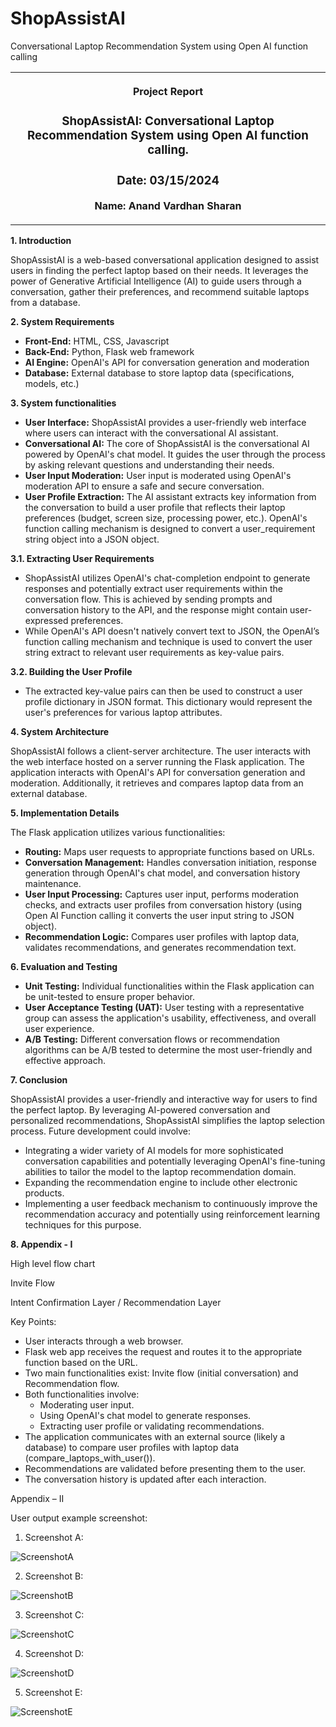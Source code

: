 # ShopAssistAI
Conversational Laptop Recommendation System using Open AI function calling
<table><tbody><tr><th><p>Project Report</p><h3>ShopAssistAI: Conversational Laptop Recommendation System using Open AI function calling.</h3><h3>Date: 03/15/2024</h3><p>Name: Anand Vardhan Sharan</p></th></tr></tbody></table>

**1\. Introduction**

ShopAssistAI is a web-based conversational application designed to assist users in finding the perfect laptop based on their needs. It leverages the power of Generative Artificial Intelligence (AI) to guide users through a conversation, gather their preferences, and recommend suitable laptops from a database.

**2\. System Requirements**

- **Front-End:** HTML, CSS, Javascript
- **Back-End:** Python, Flask web framework
- **AI Engine:** OpenAI's API for conversation generation and moderation
- **Database:** External database to store laptop data (specifications, models, etc.)

**3\. System functionalities**

- **User Interface:** ShopAssistAI provides a user-friendly web interface where users can interact with the conversational AI assistant.
- **Conversational AI:** The core of ShopAssistAI is the conversational AI powered by OpenAI's chat model. It guides the user through the process by asking relevant questions and understanding their needs.
- **User Input Moderation:** User input is moderated using OpenAI's moderation API to ensure a safe and secure conversation.
- **User Profile Extraction:** The AI assistant extracts key information from the conversation to build a user profile that reflects their laptop preferences (budget, screen size, processing power, etc.). OpenAI's function calling mechanism is designed to convert a user_requirement string object into a JSON object.

**3.1. Extracting User Requirements**

- ShopAssistAI utilizes OpenAI's chat-completion endpoint to generate responses and potentially extract user requirements within the conversation flow. This is achieved by sending prompts and conversation history to the API, and the response might contain user-expressed preferences.
- While OpenAI's API doesn't natively convert text to JSON, the OpenAI’s function calling mechanism and technique is used to convert the user string extract to relevant user requirements as key-value pairs.

**3.2. Building the User Profile**

- The extracted key-value pairs can then be used to construct a user profile dictionary in JSON format. This dictionary would represent the user's preferences for various laptop attributes.

**4\. System Architecture**

ShopAssistAI follows a client-server architecture. The user interacts with the web interface hosted on a server running the Flask application. The application interacts with OpenAI's API for conversation generation and moderation. Additionally, it retrieves and compares laptop data from an external database.

**5\. Implementation Details**

The Flask application utilizes various functionalities:

- **Routing:** Maps user requests to appropriate functions based on URLs.
- **Conversation Management:** Handles conversation initiation, response generation through OpenAI's chat model, and conversation history maintenance.
- **User Input Processing:** Captures user input, performs moderation checks, and extracts user profiles from conversation history (using Open AI Function calling it converts the user input string to JSON object).
- **Recommendation Logic:** Compares user profiles with laptop data, validates recommendations, and generates recommendation text.

**6\. Evaluation and Testing**

- **Unit Testing:** Individual functionalities within the Flask application can be unit-tested to ensure proper behavior.
- **User Acceptance Testing (UAT):** User testing with a representative group can assess the application's usability, effectiveness, and overall user experience.
- **A/B Testing:** Different conversation flows or recommendation algorithms can be A/B tested to determine the most user-friendly and effective approach.

**7\. Conclusion**

ShopAssistAI provides a user-friendly and interactive way for users to find the perfect laptop. By leveraging AI-powered conversation and personalized recommendations, ShopAssistAI simplifies the laptop selection process. Future development could involve:

- Integrating a wider variety of AI models for more sophisticated conversation capabilities and potentially leveraging OpenAI's fine-tuning abilities to tailor the model to the laptop recommendation domain.
- Expanding the recommendation engine to include other electronic products.
- Implementing a user feedback mechanism to continuously improve the recommendation accuracy and potentially using reinforcement learning techniques for this purpose.

**8\. Appendix - I**

High level flow chart

Invite Flow

Intent Confirmation Layer / Recommendation Layer

Key Points:

- User interacts through a web browser.
- Flask web app receives the request and routes it to the appropriate function based on the URL.
- Two main functionalities exist: Invite flow (initial conversation) and Recommendation flow.
- Both functionalities involve:
  - Moderating user input.
  - Using OpenAI's chat model to generate responses.
  - Extracting user profile or validating recommendations.
- The application communicates with an external source (likely a database) to compare user profiles with laptop data (compare_laptops_with_user()).
- Recommendations are validated before presenting them to the user.
- The conversation history is updated after each interaction.

Appendix – II

User output example screenshot:

1. Screenshot A:

![ScreenshotA](Images/ScreenshotA.jpg)

2. Screenshot B:

![ScreenshotB](Images/ScreenshotB.jpg)

3. Screenshot C:

![ScreenshotC](Images/ScreenshotC.jpg)

4. Screenshot D:

![ScreenshotD](Images/ScreenshotD.jpg)

5. Screenshot E:

![ScreenshotE](Images/ScreenshotE.jpg)
